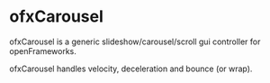 ofxCarousel
===========

ofxCarousel is a generic slideshow/carousel/scroll gui controller for openFrameworks.

ofxCarousel handles velocity, deceleration and bounce (or wrap).
